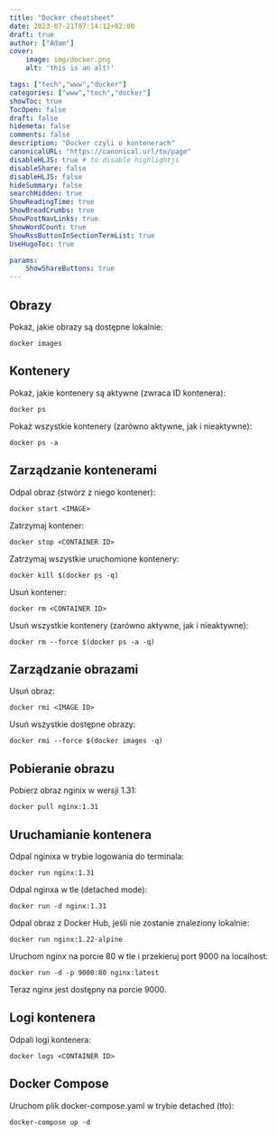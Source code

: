 ```yaml
---
title: "Docker cheatsheet"
date: 2023-07-21T07:14:12+02:00
draft: true
author: ["Adam"]
cover:
    image: img/docker.png
    alt: 'this is an alt!'

tags: ["tech","www","docker"] 
categories: ["www","tech","docker"]
showToc: true
TocOpen: false
draft: false
hidemeta: false
comments: false
description: "Docker czyli o kontenerach"
canonicalURL: "https://canonical.url/to/page"
disableHLJS: true # to disable highlightjs
disableShare: false
disableHLJS: false
hideSummary: false
searchHidden: true
ShowReadingTime: true
ShowBreadCrumbs: true
ShowPostNavLinks: true
ShowWordCount: true
ShowRssButtonInSectionTermList: true
UseHugoToc: true

params:
    ShowShareButtons: true
---
```

## Obrazy 
Pokaż, jakie obrazy są dostępne lokalnie:
```
docker images
```

## Kontenery
Pokaż, jakie kontenery są aktywne (zwraca ID kontenera):
```
docker ps
```

Pokaż wszystkie kontenery (zarówno aktywne, jak i nieaktywne):
```
docker ps -a
```

## Zarządzanie kontenerami
Odpal obraz (stwórz z niego kontener):
```
docker start <IMAGE>
```

Zatrzymaj kontener:
```
docker stop <CONTAINER ID>
```

Zatrzymaj wszystkie uruchomione kontenery:
```
docker kill $(docker ps -q)
```

Usuń kontener:
```
docker rm <CONTAINER ID>
```

Usuń wszystkie kontenery (zarówno aktywne, jak i nieaktywne):
```
docker rm --force $(docker ps -a -q)
```

## Zarządzanie obrazami
Usuń obraz:
```
docker rmi <IMAGE ID>
```

Usuń wszystkie dostępne obrazy:
```
docker rmi --force $(docker images -q)
```

## Pobieranie obrazu
Pobierz obraz nginix w wersji 1.31:
```
docker pull nginx:1.31
```

## Uruchamianie kontenera
Odpal nginixa w trybie logowania do terminala:
```
docker run nginx:1.31
```

Odpal nginxa w tle (detached mode):
```
docker run -d nginx:1.31
```

Odpal obraz z Docker Hub, jeśli nie zostanie znaleziony lokalnie:
```
docker run nginx:1.22-alpine
```

Uruchom nginx na porcie 80 w tle i przekieruj port 9000 na localhost:
```
docker run -d -p 9000:80 nginx:latest
```
Teraz nginx jest dostępny na porcie 9000.

## Logi kontenera
Odpali logi kontenera:
```
docker logs <CONTAINER ID>
```

## Docker Compose
Uruchom plik docker-compose.yaml w trybie detached (tło):
```
docker-compose up -d
```

